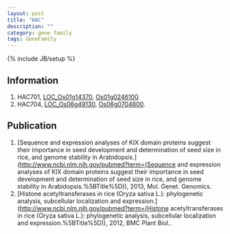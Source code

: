 ```yaml
---
layout: post
title: "HAC"
description: ""
category: gene family
tags: GeneFamily
---
```

{% include JB/setup %}

## Information
1. HAC701, [LOC_Os01g14370](http://rice.plantbiology.msu.edu/cgi-bin/ORF_infopage.cgi?orf=LOC_Os01g14370), [Os01g0246100](http://rapdb.dna.affrc.go.jp/viewer/gbrowse_details/irgsp1?name=Os01g0246100).
2. HAC704, [LOC_Os06g49130](http://rice.plantbiology.msu.edu/cgi-bin/ORF_infopage.cgi?orf=LOC_Os06g49130), [Os06g0704800](http://rapdb.dna.affrc.go.jp/viewer/gbrowse_details/irgsp1?name=Os06g0704800).

## Publication
1. [Sequence and expression analyses of KIX domain proteins suggest their importance in seed development and determination of seed size in rice, and genome stability in Arabidopsis.](http://www.ncbi.nlm.nih.gov/pubmed?term=(Sequence and expression analyses of KIX domain proteins suggest their importance in seed development and determination of seed size in rice, and genome stability in Arabidopsis.%5BTitle%5D)), 2013, Mol. Genet. Genomics.
2. [Histone acetyltransferases in rice (Oryza sativa L.): phylogenetic analysis, subcellular localization and expression.](http://www.ncbi.nlm.nih.gov/pubmed?term=(Histone acetyltransferases in rice (Oryza sativa L.): phylogenetic analysis, subcellular localization and expression.%5BTitle%5D)), 2012, BMC Plant Biol..


